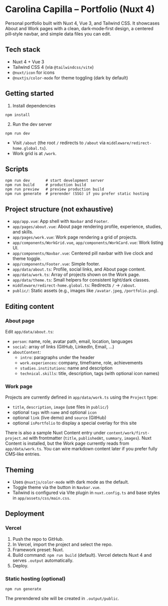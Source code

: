 # Carolina Capilla – Portfolio (Nuxt 4)

Personal portfolio built with Nuxt 4, Vue 3, and Tailwind CSS. It showcases About and Work pages with a clean, dark‑mode‑first design, a centered pill‑style navbar, and simple data files you can edit.

## Tech stack

- Nuxt 4 + Vue 3
- Tailwind CSS 4 (via `@tailwindcss/vite`)
- `@nuxt/icon` for icons
- `@nuxtjs/color-mode` for theme toggling (dark by default)

## Getting started

1) Install dependencies

```
npm install
```

2) Run the dev server

```
npm run dev
```

- Visit `/about` (the root `/` redirects to `/about` via `middleware/redirect-home.global.ts`).
- Work grid is at `/work`.

## Scripts

```
npm run dev       # start development server
npm run build     # production build
npm run preview   # preview production build
npm run generate  # prerender (SSG) if you prefer static hosting
```

## Project structure (not exhaustive)

- `app/app.vue`: App shell with `Navbar` and `Footer`.
- `app/pages/about.vue`: About page rendering profile, experience, studies, and skills.
- `app/pages/work.vue`: Work page rendering a grid of projects.
- `app/components/WorkGrid.vue`, `app/components/WorkCard.vue`: Work listing UI.
- `app/components/Navbar.vue`: Centered pill navbar with live clock and theme toggle.
- `app/components/Footer.vue`: Simple footer.
- `app/data/about.ts`: Profile, social links, and About page content.
- `app/data/work.ts`: Array of projects shown on the Work page.
- `app/data/theme.ts`: Small helpers for consistent light/dark classes.
- `middleware/redirect-home.global.ts`: Redirects `/` → `/about`.
- `public/`: Static assets (e.g., images like `/avatar.jpeg`, `/portfolio.png`).

## Editing content

### About page
Edit `app/data/about.ts`:

- `person`: name, role, avatar path, email, location, languages
- `social`: array of links (GitHub, LinkedIn, Email, ...)
- `aboutContent`:
  - `intro`: paragraphs under the header
  - `work.experiences`: company, timeframe, role, achievements
  - `studies.institutions`: name and description
  - `technical.skills`: title, description, tags (with optional icon names)

### Work page
Projects are currently defined in `app/data/work.ts` using the `Project` type:

- `title`, `description`, `image` (use files in `public/`)
- optional `tags` with `name` and optional `icon`
- optional `link` (live demo) and `source` (GitHub)
- optional `isPortfolio` to display a special overlay for this site

There is also a sample Nuxt Content entry under `content/work/first-project.md` with frontmatter (`title`, `publishedAt`, `summary`, `images`). Nuxt Content is installed, but the Work page currently reads from `app/data/work.ts`. You can wire markdown content later if you prefer fully CMS‑like entries.

## Theming

- Uses `@nuxtjs/color-mode` with dark mode as the default.
- Toggle theme via the button in `Navbar.vue`.
- Tailwind is configured via Vite plugin in `nuxt.config.ts` and base styles in `app/assets/css/main.css`.

## Deployment

### Vercel
1) Push the repo to GitHub.
2) In Vercel, import the project and select the repo.
3) Framework preset: Nuxt.
4) Build command: `npm run build` (default). Vercel detects Nuxt 4 and serves `.output` automatically.
5) Deploy.

### Static hosting (optional)
```
npm run generate
```
The prerendered site will be created in `.output/public`.
